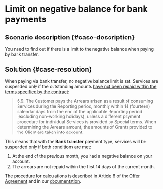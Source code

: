 # Limit on negative balance for bank payments


## Scenario description {#case-description}

You need to find out if there is a limit to the negative balance when paying by bank transfer.

## Solution {#case-resolution}

When paying via bank transfer, no negative balance limit is set. Services are suspended only if the outstanding amounts [have not been repaid within the terms specified by the contract](https://yandex.ru/legal/cloud_oferta/):

> 6.9. The Customer pays the Arrears arisen as a result of consuming Services during the Reporting period, monthly within 14 (fourteen) calendar days from the end of the applicable Reporting period (excluding non-working holidays), unless a different payment procedure for individual Services is provided by Special terms. When determining the Arrears amount, the amounts of Grants provided to the Client are taken into account.

This means that with the **Bank transfer** payment type, services will be suspended only if both conditions are met:
1. At the end of the previous month, you had a negative balance on your account.
2. The arrears are not repaid within the first 14 days of the current month.

The procedure for calculations is described in Article 6 of the [Offer Agreement](https://yandex.ru/legal/cloud_oferta/) and in our [documentation](../../../billing/payment/billing-cycle-business).

